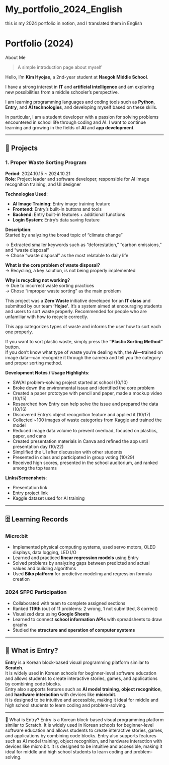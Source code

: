 # My_portfolio_2024_English
this is my 2024 portfolio in notion, and I translated them in English

# Portfolio (2024)
About Me
>A simple introduction page about myself

Hello, I’m **Kim Hyojae**, a 2nd-year student at **Naegok Middle School**.

I have a strong interest in **IT** and **artificial intelligence** and am exploring new possibilities from a middle schooler’s perspective.

I am learning programming languages and coding tools such as **Python**, **Entry**, and **AI technologies**, and developing myself based on these skills.

In particular, I am a student developer with a passion for solving problems encountered in school life through coding and AI. I want to continue learning and growing in the fields of **AI** and **app development**.

---

## 📂 Projects

### 1. Proper Waste Sorting Program

**Period**: 2024.10.15 ~ 2024.10.21  
**Role**: Project leader and software developer, responsible for AI image recognition training, and UI designer

**Technologies Used**:
- **AI Image Training**: Entry image training feature  
- **Frontend**: Entry’s built-in buttons and tools  
- **Backend**: Entry built-in features + additional functions  
- **Login System**: Entry’s data saving feature  

**Description**:  
Started by analyzing the broad topic of “climate change”

→ Extracted smaller keywords such as “deforestation,” “carbon emissions,” and “waste disposal”  
→ Chose “waste disposal” as the most relatable to daily life

**What is the core problem of waste disposal?**  
→ Recycling, a key solution, is not being properly implemented

**Why is recycling not working?**  
→ Due to incorrect waste sorting practices  
→ Chose “improper waste sorting” as the main problem

This project was a **Zero Waste** initiative developed for an **IT class** and submitted by our team **‘Hojae’**. It’s a system aimed at encouraging students and users to sort waste properly. Recommended for people who are unfamiliar with how to recycle correctly.

This app categorizes types of waste and informs the user how to sort each one properly.

If you want to sort plastic waste, simply press the **“Plastic Sorting Method”** button.  
If you don’t know what type of waste you’re dealing with, the **AI**—trained on image data—can recognize it through the camera and tell you the category and proper sorting method.

**Development Notes / Usage Highlights**:
- SW/AI problem-solving project started at school (10/10)
- Broke down the environmental issue and identified the core problem
- Created a paper prototype with pencil and paper, made a mockup video (10/15)
- Researched how Entry can help solve the issue and prepared the data (10/16)
- Discovered Entry’s object recognition feature and applied it (10/17)
- Collected ~100 images of waste categories from Kaggle and trained the model
- Reduced image data volume to prevent overload, focused on plastics, paper, and cans
- Created presentation materials in Canva and refined the app until presentation day (10/22)
- Simplified the UI after discussion with other students
- Presented in class and participated in group voting (10/29)
- Received high scores, presented in the school auditorium, and ranked among the top teams

**Links/Screenshots**:
- Presentation link  
- Entry project link  
- Kaggle dataset used for AI training

---

## 🗄 Learning Records

### Micro:bit
- Implemented physical computing systems, used servo motors, OLED displays, data logging, LED I/O  
- Learned and practiced **linear regression models** using Entry  
- Solved problems by analyzing gaps between predicted and actual values and building algorithms  
- Used **Biko platform** for predictive modeling and regression formula creation

### 2024 SFPC Participation
- Collaborated with team to complete assigned sections  
- Ranked **119th** (out of 11 problems: 2 wrong, 1 not submitted, 8 correct)  
- Visualized data using **Google Sheets**  
- Learned to connect **school information APIs** with spreadsheets to draw graphs  
- Studied the **structure and operation of computer systems**

---

## 🔧 What is Entry?

**Entry** is a Korean block-based visual programming platform similar to **Scratch**.  
It is widely used in Korean schools for beginner-level software education and allows students to create interactive stories, games, and applications by combining code blocks.  
Entry also supports features such as **AI model training**, **object recognition**, and **hardware interaction** with devices like **micro:bit**.  
It is designed to be intuitive and accessible, making it ideal for middle and high school students to learn coding and problem-solving.

---
🔧 What is Entry?
Entry is a Korean block-based visual programming platform similar to Scratch. It is widely used in Korean schools for beginner-level software education and allows students to create interactive stories, games, and applications by combining code blocks. Entry also supports features such as AI model training, object recognition, and hardware interaction with devices like micro:bit. It is designed to be intuitive and accessible, making it ideal for middle and high school students to learn coding and problem-solving.

